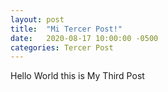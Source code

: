 ```yaml
---
layout: post
title:  "Mi Tercer Post!"
date:   2020-08-17 10:00:00 -0500
categories: Tercer Post
---
```


Hello World this is My Third Post
